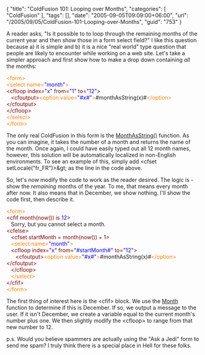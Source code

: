 {
	"title": "ColdFusion 101: Looping over Months",
	"categories": [
		"ColdFusion"
	],
	"tags": [],
	"date": "2005-09-05T09:09:00+06:00",
	"url": "/2005/09/05/ColdFusion-101-Looping-over-Months",
	"guid": "753"
}

A reader asks, "Is it possible to to loop through the remaining months of the current year and then show those in a form select field?" I like this question because a) it is simple and b) it is a nice "real world" type question that people are likely to encounter while working on a web site. Let's take a simpler approach and first show how to make a drop down containing <i>all</i> the months:

<div class="code"><FONT COLOR=NAVY><FONT COLOR=FF8000>&lt;form&gt;</FONT></FONT><br>
<FONT COLOR=NAVY><FONT COLOR=FF8000>&lt;select name=<FONT COLOR=BLUE>"month"</FONT>&gt;</FONT></FONT><br>
<FONT COLOR=MAROON>&lt;cfloop index=<FONT COLOR=BLUE>"x"</FONT> from=<FONT COLOR=BLUE>"1"</FONT> to=<FONT COLOR=BLUE>"12"</FONT>&gt;</FONT><br>
&nbsp;&nbsp;&nbsp;<FONT COLOR=MAROON>&lt;cfoutput&gt;</FONT><FONT COLOR=NAVY><FONT COLOR=FF8000>&lt;option value=<FONT COLOR=BLUE>"#x#"</FONT>&gt;</FONT></FONT>#monthAsString(x)#<FONT COLOR=NAVY><FONT COLOR=FF8000>&lt;/option&gt;</FONT></FONT><FONT COLOR=MAROON>&lt;/cfoutput&gt;</FONT><br>
<FONT COLOR=MAROON>&lt;/cfloop&gt;</FONT><br>
<FONT COLOR=NAVY><FONT COLOR=FF8000>&lt;/select&gt;</FONT></FONT><br>
<FONT COLOR=NAVY><FONT COLOR=FF8000>&lt;/form&gt;</FONT></FONT></div>

The only real ColdFusion in this form is the <a href="http://livedocs.macromedia.com/coldfusion/7/htmldocs/00000589.htm">MonthAsString()</a> function. As you can imagine, it takes the number of a month and returns the name of the month. Once again, I could have easily typed out all 12 month names, however, this solution will be automatically localized in non-English environments. To see an example of this, simply add &lt;cfset setLocale("fr_FR")>\&gt; as the line in the code above. 

So, let's now modify the code to work as the reader desired. The logic is - show the <i>remaining</i> months of the year. To me, that means every month after now. It also means that in December, we show nothing. I'll show the code first, then describe it.

<div class="code"><FONT COLOR=NAVY><FONT COLOR=FF8000>&lt;form&gt;</FONT></FONT><br>
<FONT COLOR=MAROON>&lt;cfif month(now()) is<FONT COLOR=BLUE> 12</FONT>&gt;</FONT><br>
&nbsp;&nbsp;&nbsp;Sorry, but you cannot select a month.<br>
<FONT COLOR=MAROON>&lt;cfelse&gt;</FONT><br>
&nbsp;&nbsp;&nbsp;<FONT COLOR=MAROON>&lt;cfset startMonth = month(now()) + 1&gt;</FONT><br>
&nbsp;&nbsp;&nbsp;<FONT COLOR=NAVY><FONT COLOR=FF8000>&lt;select name=<FONT COLOR=BLUE>"month"</FONT>&gt;</FONT></FONT><br>
&nbsp;&nbsp;&nbsp;<FONT COLOR=MAROON>&lt;cfloop index=<FONT COLOR=BLUE>"x"</FONT> from=<FONT COLOR=BLUE>"#startMonth#"</FONT> to=<FONT COLOR=BLUE>"12"</FONT>&gt;</FONT><br>
&nbsp;&nbsp;&nbsp;&nbsp;&nbsp;&nbsp;<FONT COLOR=MAROON>&lt;cfoutput&gt;</FONT><FONT COLOR=NAVY><FONT COLOR=FF8000>&lt;option value=<FONT COLOR=BLUE>"#x#"</FONT>&gt;</FONT></FONT>#monthAsString(x)#<FONT COLOR=NAVY><FONT COLOR=FF8000>&lt;/option&gt;</FONT></FONT><FONT COLOR=MAROON>&lt;/cfoutput&gt;</FONT><br>
&nbsp;&nbsp;&nbsp;<FONT COLOR=MAROON>&lt;/cfloop&gt;</FONT><br>
&nbsp;&nbsp;&nbsp;<FONT COLOR=NAVY><FONT COLOR=FF8000>&lt;/select&gt;</FONT></FONT><br>
<FONT COLOR=MAROON>&lt;/cfif&gt;</FONT><br>
<FONT COLOR=NAVY><FONT COLOR=FF8000>&lt;/form&gt;</FONT></FONT></div>

The first thing of interest here is the &lt;cfif&gt; block. We use the <a href="http://livedocs.macromedia.com/coldfusion/7/htmldocs/00000588.htm">Month</a> function to determine if this is December. If so, we output a message to the user. If it isn't December, we create a variable equal to the current month's number plus one. We then slightly modify the &lt;cfloop&gt; to range from that new number to 12. 

p.s. Would you believe spammers are actually using the "Ask a Jedi" form to send me spam? I truly think there is a special place in Hell for these folks.